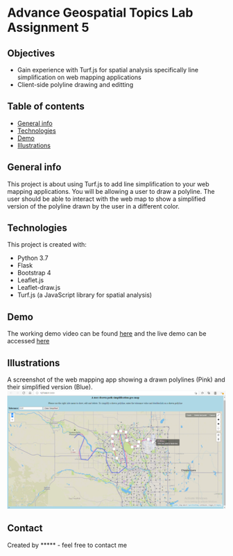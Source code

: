 # Advance Geospatial Topics Lab Assignment 5

## Objectives
* Gain experience with Turf.js for spatial analysis specifically line simplification on web mapping applications
* Client-side polyline drawing and editting

## Table of contents
* [General info](#general-info)
* [Technologies](#technologies)
* [Demo](#demo)
* [Illustrations](#illustrations)

## General info
This project is about using Turf.js to add line simplification to your web mapping applications. You will be allowing a user to draw a polyline. 
The user should be able to interact with the web map to show a simplified version of the polyline drawn by the user in a different color.

## Technologies
This project is created with:
* Python 3.7
* Flask
* Bootstrap 4
* Leaflet.js
* Leaflet-draw.js
* Turf.js (a JavaScript library for spatial analysis)

## Demo
The working demo video can be found [here](https://youtu.be/dt6kH-vwWhc) and the live demo can be accessed [here](https://timeless-h.github.io/Lab5/templates/map_page.html)

## Illustrations
A screenshot of the web mapping app showing a drawn polylines (Pink) and their simplified version (Blue).
![Web map screenshot](./Lab5_Line_simplification.png)

## Contact
Created by ***** - feel free to contact me

